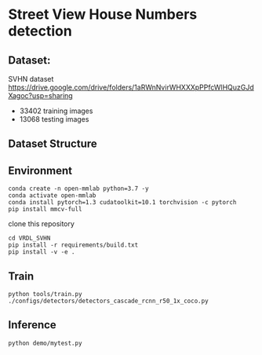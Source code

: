 # Street View House Numbers detection

## Dataset:
SVHN dataset  
https://drive.google.com/drive/folders/1aRWnNvirWHXXXpPPfcWlHQuzGJdXagoc?usp=sharing
 - 33402 training images
 - 13068 testing images 

## Dataset Structure

## Environment
```
conda create -n open-mmlab python=3.7 -y 
conda activate open-mmlab
conda install pytorch=1.3 cudatoolkit=10.1 torchvision -c pytorch
pip install mmcv-full
```
clone this repository 
```
cd VRDL_SVHN
pip install -r requirements/build.txt
pip install -v -e .
```
## Train 
```
python tools/train.py ./configs/detectors/detectors_cascade_rcnn_r50_1x_coco.py
```

## Inference
```
python demo/mytest.py
```
